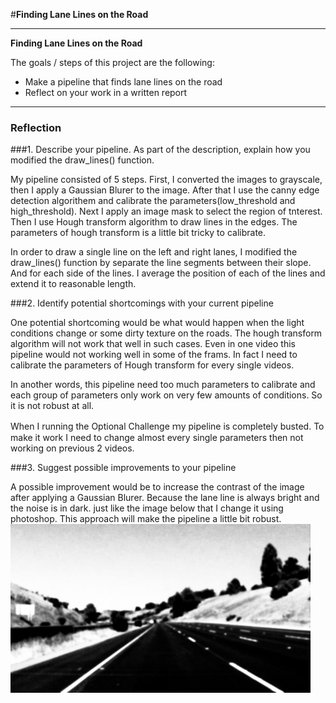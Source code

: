 #**Finding Lane Lines on the Road** 

---

**Finding Lane Lines on the Road**

The goals / steps of this project are the following:
* Make a pipeline that finds lane lines on the road
* Reflect on your work in a written report


[//]: # (Image References)

[image1]: ./examples/grayscale.jpg "Grayscale"
[image2]: ./examples/1.jpg "highcontrast"

---

### Reflection

###1. Describe your pipeline. As part of the description, explain how you modified the draw_lines() function.

My pipeline consisted of 5 steps. First, I converted the images to grayscale, then I apply a Gaussian Blurer to the image. After that I use the canny edge detection algorithem and calibrate the parameters(low_threshold and high_threshold). Next I apply an image mask to select the region of tnterest. Then I use Hough transform algorithm to draw lines in the edges. The parameters of hough transform is a little bit tricky to calibrate. 

In order to draw a single line on the left and right lanes, I modified the draw_lines() function by separate the line segments between their slope. And for each side of the lines. I average the position of each of the lines and extend it to reasonable length.


###2. Identify potential shortcomings with your current pipeline


One potential shortcoming would be what would happen when the light conditions change or some dirty texture on the roads. The hough transform algorithm will not work that well in such cases. Even in one video this pipeline would not working well in some of the frams. In fact I need to calibrate the parameters of Hough transform for every single videos.

In another words, this pipeline need too much parameters to calibrate and each group of parameters only work on very few amounts of conditions. So it is not robust at all.

When I running the Optional Challenge ｍy pipeline is completely busted. To make it work I need to change almost every single parameters then not working on previous 2 videos.


###3. Suggest possible improvements to your pipeline

A possible improvement would be to increase the contrast of the image after applying a Gaussian Blurer. Because the lane line is always bright and the noise is in dark. just like the image below that I change it using photoshop. This approach will make the pipeline a little bit robust.
<img src="./examples/1.jpg" width="480" alt="highcontrast" />